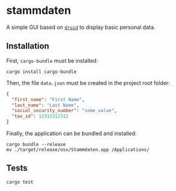 # stammdaten

A simple GUI based on [`druid`](https://github.com/linebender/druid) to display basic personal data.

## Installation

First, `cargo-bundle` must be installed:

```
cargo install cargo-bundle
```

Then, the file `data.json` must be created in the project root folder:

```json
{
  "first_name": "First Name",
  "last_name": "Last Name",
  "social_security_number": "some_value",
  "tax_id": 12312312312
}
```

Finally, the application can be bundled and installed:

```
cargo bundle --release
mv ./target/release/osx/Stammdaten.app /Applications/
```

## Tests

```
cargo test
```
